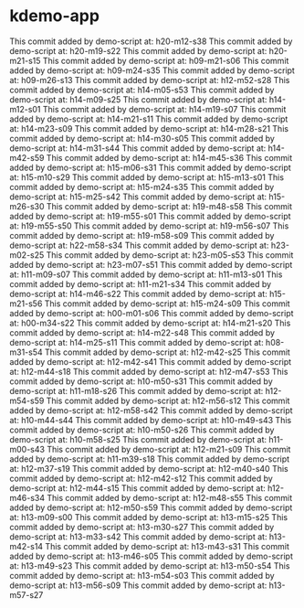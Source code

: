 # kdemo-app

This commit added by demo-script at:  h20-m12-s38
This commit added by demo-script at:  h20-m19-s22
This commit added by demo-script at:  h20-m21-s15
This commit added by demo-script at:  h09-m21-s06
This commit added by demo-script at:  h09-m24-s35
This commit added by demo-script at:  h09-m26-s13
This commit added by demo-script at:  h12-m52-s28
This commit added by demo-script at:  h14-m05-s53
This commit added by demo-script at:  h14-m09-s25
This commit added by demo-script at:  h14-m12-s01
This commit added by demo-script at:  h14-m19-s07
This commit added by demo-script at:  h14-m21-s11
This commit added by demo-script at:  h14-m23-s09
This commit added by demo-script at:  h14-m28-s21
This commit added by demo-script at:  h14-m30-s05
This commit added by demo-script at:  h14-m31-s44
This commit added by demo-script at:  h14-m42-s59
This commit added by demo-script at:  h14-m45-s36
This commit added by demo-script at:  h15-m06-s31
This commit added by demo-script at:  h15-m10-s29
This commit added by demo-script at:  h15-m13-s01
This commit added by demo-script at:  h15-m24-s35
This commit added by demo-script at:  h15-m25-s42
This commit added by demo-script at:  h15-m26-s30
This commit added by demo-script at:  h19-m48-s58
This commit added by demo-script at:  h19-m55-s01
This commit added by demo-script at:  h19-m55-s50
This commit added by demo-script at:  h19-m56-s07
This commit added by demo-script at:  h19-m58-s09
This commit added by demo-script at:  h22-m58-s34
This commit added by demo-script at:  h23-m02-s25
This commit added by demo-script at:  h23-m05-s53
This commit added by demo-script at:  h23-m07-s51
This commit added by demo-script at:  h11-m09-s07
This commit added by demo-script at:  h11-m13-s01
This commit added by demo-script at:  h11-m21-s34
This commit added by demo-script at:  h14-m46-s22
This commit added by demo-script at:  h15-m21-s56
This commit added by demo-script at:  h15-m24-s09
This commit added by demo-script at:  h00-m01-s06
This commit added by demo-script at:  h00-m34-s22
This commit added by demo-script at:  h14-m21-s20
This commit added by demo-script at:  h14-m22-s48
This commit added by demo-script at:  h14-m25-s11
This commit added by demo-script at:  h08-m31-s54
This commit added by demo-script at:  h12-m42-s25
This commit added by demo-script at:  h12-m42-s41
This commit added by demo-script at:  h12-m44-s18
This commit added by demo-script at:  h12-m47-s53
This commit added by demo-script at:  h10-m50-s31
This commit added by demo-script at:  h11-m18-s26
This commit added by demo-script at:  h12-m54-s59
This commit added by demo-script at:  h12-m56-s12
This commit added by demo-script at:  h12-m58-s42
This commit added by demo-script at:  h10-m44-s44
This commit added by demo-script at:  h10-m49-s43
This commit added by demo-script at:  h10-m50-s26
This commit added by demo-script at:  h10-m58-s25
This commit added by demo-script at:  h11-m00-s43
This commit added by demo-script at:  h12-m21-s09
This commit added by demo-script at:  h11-m39-s18
This commit added by demo-script at:  h12-m37-s19
This commit added by demo-script at:  h12-m40-s40
This commit added by demo-script at:  h12-m42-s12
This commit added by demo-script at:  h12-m44-s15
This commit added by demo-script at:  h12-m46-s34
This commit added by demo-script at:  h12-m48-s55
This commit added by demo-script at:  h12-m50-s59
This commit added by demo-script at:  h13-m09-s00
This commit added by demo-script at:  h13-m15-s25
This commit added by demo-script at:  h13-m30-s27
This commit added by demo-script at:  h13-m33-s42
This commit added by demo-script at:  h13-m42-s14
This commit added by demo-script at:  h13-m43-s31
This commit added by demo-script at:  h13-m46-s05
This commit added by demo-script at:  h13-m49-s23
This commit added by demo-script at:  h13-m50-s54
This commit added by demo-script at:  h13-m54-s03
This commit added by demo-script at:  h13-m56-s09
This commit added by demo-script at:  h13-m57-s27
